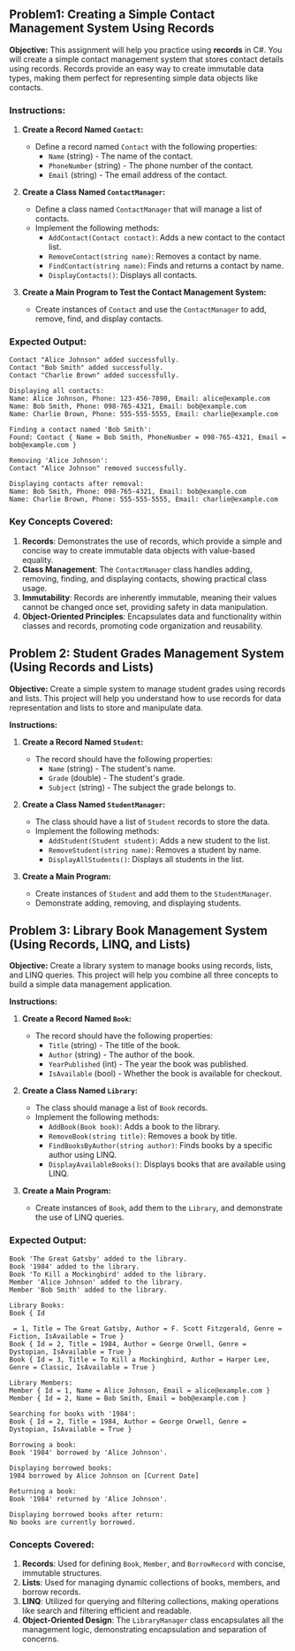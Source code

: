 ## **Problem1: Creating a Simple Contact Management System Using Records**

**Objective:** This assignment will help you practice using **records** in C#. You will create a simple contact management system that stores contact details using records. Records provide an easy way to create immutable data types, making them perfect for representing simple data objects like contacts.

### **Instructions:**

1. **Create a Record Named `Contact`:**
   - Define a record named `Contact` with the following properties:
     - `Name` (string) - The name of the contact.
     - `PhoneNumber` (string) - The phone number of the contact.
     - `Email` (string) - The email address of the contact.

2. **Create a Class Named `ContactManager`:**
   - Define a class named `ContactManager` that will manage a list of contacts.
   - Implement the following methods:
     - `AddContact(Contact contact)`: Adds a new contact to the contact list.
     - `RemoveContact(string name)`: Removes a contact by name.
     - `FindContact(string name)`: Finds and returns a contact by name.
     - `DisplayContacts()`: Displays all contacts.

3. **Create a Main Program to Test the Contact Management System:**
   - Create instances of `Contact` and use the `ContactManager` to add, remove, find, and display contacts.


### **Expected Output:**

```
Contact "Alice Johnson" added successfully.
Contact "Bob Smith" added successfully.
Contact "Charlie Brown" added successfully.

Displaying all contacts:
Name: Alice Johnson, Phone: 123-456-7890, Email: alice@example.com
Name: Bob Smith, Phone: 098-765-4321, Email: bob@example.com
Name: Charlie Brown, Phone: 555-555-5555, Email: charlie@example.com

Finding a contact named 'Bob Smith':
Found: Contact { Name = Bob Smith, PhoneNumber = 098-765-4321, Email = bob@example.com }

Removing 'Alice Johnson':
Contact "Alice Johnson" removed successfully.

Displaying contacts after removal:
Name: Bob Smith, Phone: 098-765-4321, Email: bob@example.com
Name: Charlie Brown, Phone: 555-555-5555, Email: charlie@example.com
```

### **Key Concepts Covered:**

1. **Records**: Demonstrates the use of records, which provide a simple and concise way to create immutable data objects with value-based equality.
2. **Class Management**: The `ContactManager` class handles adding, removing, finding, and displaying contacts, showing practical class usage.
3. **Immutability**: Records are inherently immutable, meaning their values cannot be changed once set, providing safety in data manipulation.
4. **Object-Oriented Principles**: Encapsulates data and functionality within classes and records, promoting code organization and reusability.

## **Problem 2: Student Grades Management System (Using Records and Lists)**

**Objective:** Create a simple system to manage student grades using records and lists. This project will help you understand how to use records for data representation and lists to store and manipulate data.

**Instructions:**

1. **Create a Record Named `Student`:**
   - The record should have the following properties:
     - `Name` (string) - The student's name.
     - `Grade` (double) - The student's grade.
     - `Subject` (string) - The subject the grade belongs to.

2. **Create a Class Named `StudentManager`:**
   - The class should have a list of `Student` records to store the data.
   - Implement the following methods:
     - `AddStudent(Student student)`: Adds a new student to the list.
     - `RemoveStudent(string name)`: Removes a student by name.
     - `DisplayAllStudents()`: Displays all students in the list.

3. **Create a Main Program:**
   - Create instances of `Student` and add them to the `StudentManager`.
   - Demonstrate adding, removing, and displaying students.


## **Problem 3: Library Book Management System (Using Records, LINQ, and Lists)**

**Objective:** Create a library system to manage books using records, lists, and LINQ queries. This project will help you combine all three concepts to build a simple data management application.

**Instructions:**

1. **Create a Record Named `Book`:**
   - The record should have the following properties:
     - `Title` (string) - The title of the book.
     - `Author` (string) - The author of the book.
     - `YearPublished` (int) - The year the book was published.
     - `IsAvailable` (bool) - Whether the book is available for checkout.

2. **Create a Class Named `Library`:**
   - The class should manage a list of `Book` records.
   - Implement the following methods:
     - `AddBook(Book book)`: Adds a book to the library.
     - `RemoveBook(string title)`: Removes a book by title.
     - `FindBooksByAuthor(string author)`: Finds books by a specific author using LINQ.
     - `DisplayAvailableBooks()`: Displays books that are available using LINQ.

3. **Create a Main Program:**
   - Create instances of `Book`, add them to the `Library`, and demonstrate the use of LINQ queries.

### **Expected Output:**

```
Book 'The Great Gatsby' added to the library.
Book '1984' added to the library.
Book 'To Kill a Mockingbird' added to the library.
Member 'Alice Johnson' added to the library.
Member 'Bob Smith' added to the library.

Library Books:
Book { Id

 = 1, Title = The Great Gatsby, Author = F. Scott Fitzgerald, Genre = Fiction, IsAvailable = True }
Book { Id = 2, Title = 1984, Author = George Orwell, Genre = Dystopian, IsAvailable = True }
Book { Id = 3, Title = To Kill a Mockingbird, Author = Harper Lee, Genre = Classic, IsAvailable = True }

Library Members:
Member { Id = 1, Name = Alice Johnson, Email = alice@example.com }
Member { Id = 2, Name = Bob Smith, Email = bob@example.com }

Searching for books with '1984':
Book { Id = 2, Title = 1984, Author = George Orwell, Genre = Dystopian, IsAvailable = True }

Borrowing a book:
Book '1984' borrowed by 'Alice Johnson'.

Displaying borrowed books:
1984 borrowed by Alice Johnson on [Current Date]

Returning a book:
Book '1984' returned by 'Alice Johnson'.

Displaying borrowed books after return:
No books are currently borrowed.
```

### **Concepts Covered:**

1. **Records**: Used for defining `Book`, `Member`, and `BorrowRecord` with concise, immutable structures.
2. **Lists**: Used for managing dynamic collections of books, members, and borrow records.
3. **LINQ**: Utilized for querying and filtering collections, making operations like search and filtering efficient and readable.
4. **Object-Oriented Design**: The `LibraryManager` class encapsulates all the management logic, demonstrating encapsulation and separation of concerns.

